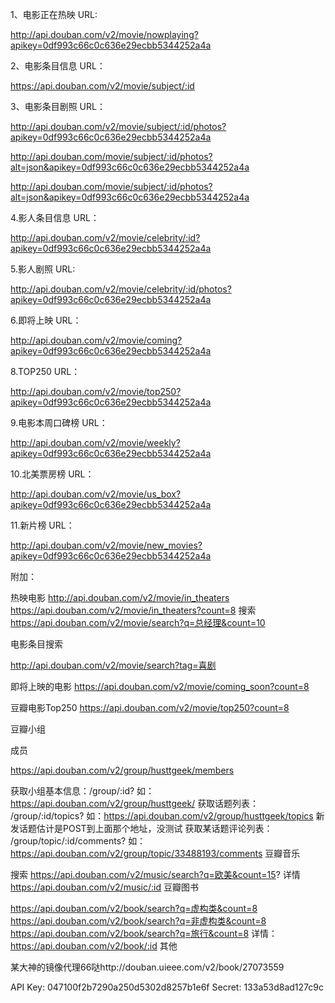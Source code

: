 1、电影正在热映 URL:
 
http://api.douban.com/v2/movie/nowplaying?apikey=0df993c66c0c636e29ecbb5344252a4a
 
2、电影条目信息 URL：
 
https://api.douban.com/v2/movie/subject/:id
 
3、电影条目剧照 URL：
 
http://api.douban.com/v2/movie/subject/:id/photos?apikey=0df993c66c0c636e29ecbb5344252a4a
 
http://api.douban.com/movie/subject/:id/photos?alt=json&apikey=0df993c66c0c636e29ecbb5344252a4a
 
http://api.douban.com/movie/subject/:id/photos?alt=json&apikey=0df993c66c0c636e29ecbb5344252a4a
 
4.影人条目信息 URL：
 
http://api.douban.com/v2/movie/celebrity/:id?apikey=0df993c66c0c636e29ecbb5344252a4a
 
5.影人剧照 URL:
 
http://api.douban.com/v2/movie/celebrity/:id/photos?apikey=0df993c66c0c636e29ecbb5344252a4a
 
6.即将上映 URL：
 
http://api.douban.com/v2/movie/coming?apikey=0df993c66c0c636e29ecbb5344252a4a
 
8.TOP250 URL：
 
http://api.douban.com/v2/movie/top250?apikey=0df993c66c0c636e29ecbb5344252a4a
 
9.电影本周口碑榜 URL：
 
http://api.douban.com/v2/movie/weekly?apikey=0df993c66c0c636e29ecbb5344252a4a
 
10.北美票房榜 URL：
 
http://api.douban.com/v2/movie/us_box?apikey=0df993c66c0c636e29ecbb5344252a4a
 
11.新片榜 URL：
 
http://api.douban.com/v2/movie/new_movies?apikey=0df993c66c0c636e29ecbb5344252a4a
 
附加：
 
热映电影 http://api.douban.com/v2/movie/in_theaters https://api.douban.com/v2/movie/in_theaters?count=8 搜索 https://api.douban.com/v2/movie/search?q=总经理&count=10
 
电影条目搜索
 
http://api.douban.com/v2/movie/search?tag=喜剧
 
即将上映的电影 https://api.douban.com/v2/movie/coming_soon?count=8
 
豆瓣电影Top250 https://api.douban.com/v2/movie/top250?count=8
 
豆瓣小组
 
成员
 
https://api.douban.com/v2/group/husttgeek/members
 
获取小组基本信息：/group/:id? 如：https://api.douban.com/v2/group/husttgeek/
获取话题列表： /group/:id/topics? 如：https://api.douban.com/v2/group/husttgeek/topics
新发话题估计是POST到上面那个地址，没测试
获取某话题评论列表： /group/topic/:id/comments? 如：https://api.douban.com/v2/group/topic/33488193/comments
豆瓣音乐
 
搜索 https://api.douban.com/v2/music/search?q=欧美&count=15?
详情 https://api.douban.com/v2/music/:id
豆瓣图书
 
https://api.douban.com/v2/book/search?q=虚构类&count=8
https://api.douban.com/v2/book/search?q=非虚构类&count=8
https://api.douban.com/v2/book/search?q=旅行&count=8
详情：https://api.douban.com/v2/book/:id
其他
 
某大神的镜像代理66哒http://douban.uieee.com/v2/book/27073559

API Key: 047100f2b7290a250d5302d8257b1e6f
Secret: 133a53d8ad127c9c